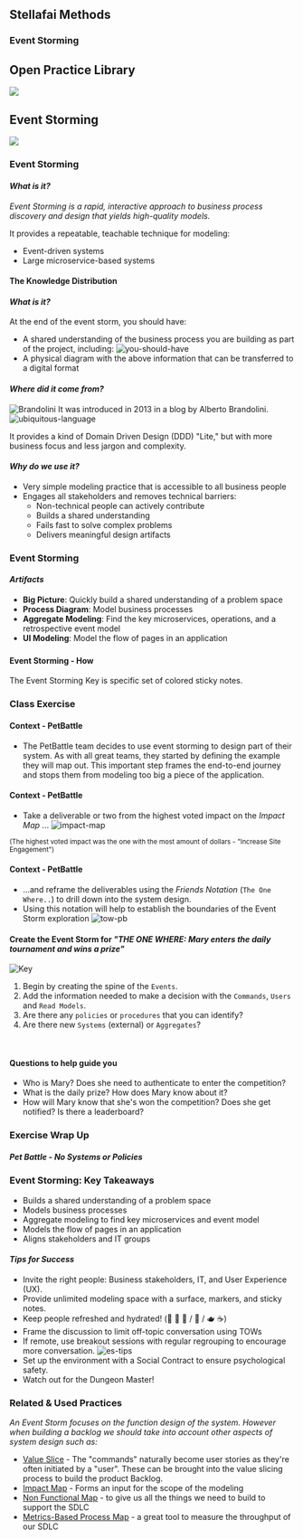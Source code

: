 <!-- .slide: data-background-image="images/title-slide-background.png" -->
## Stellafai Methods <!-- {.element: class="course-title"} -->
### Event Storming <!-- {.element: class="title-color"} -->




<div class="r-stack">
<div class="fragment fade-out" data-fragment-index="0" >
  <h2>Open Practice Library</h2>
  <img src="images/opl-complete.png">
</div>
<div class="fragment current-visible" data-fragment-index="0" >
  <h2>Event Storming</h2>
  <a target="_blank" href="https://openpracticelibrary.com/practice/event-storming/">
  <img src="images/opl-discovery.png">
  </a>
</div>
</div>



##### <!-- .element: class="title-bottom-left" -->
<!-- .slide: data-background-size="contain" data-background-image="images/event-storming/example-who.png", class="white-style" -->



### Event Storming
#### _What is it?_
_Event Storming is a rapid, interactive approach to business process discovery and design that yields high-quality models._

It provides a repeatable, teachable technique for modeling:
  * Event-driven systems
  * Large microservice-based systems



#### The Knowledge Distribution <!-- .element: class="title-bottom-left" -->
<!-- .slide: data-background-size="contain" data-background-image="images/event-storming/knowledge-distribution.png", class="white-style" -->



#### _What is it?_
At the end of the event storm, you should have:
* A shared understanding of the business process you are building as part of the project, including:
![you-should-have](images/event-storming/you-should-have.png)<!-- .element: class="image-no-shadow " -->
* A physical diagram with the above information that can be transferred to a digital format
<!-- ### Event Storming
#### _What is it?_
* Who: key business stakeholders and techies
* There will be lots of talking, a fair bit of squabbling, and periodically
some **very** heated debate
* No chairs!
* Expect a tiring but fun day that achieves a great deal from the most basic of tools -->



#### _Where did it come from?_
![Brandolini](images/event-storming/brandolini.jpg) <!-- {.element: class="inline-image" style="max-width:300px;"} -->
It was introduced in 2013 in a blog by Alberto Brandolini.
![ubiquitous-language](images/event-storming/es-ubiquitous-language.png) <!-- {.element: class="" style="max-width:450px;"} -->

It provides a kind of Domain Driven Design (DDD) "Lite," but with more business focus and less jargon and complexity.



#### _Why do we use it?_
* Very simple modeling practice that is accessible to all business people
* Engages all stakeholders and removes technical barriers:
  * Non-technical people can actively contribute
  * Builds a shared understanding
  * Fails fast to solve complex problems
  * Delivers meaningful design artifacts



### Event Storming
#### _Artifacts_
* **Big Picture**: Quickly build a shared understanding of a problem space
* **Process Diagram**: Model business processes
* **Aggregate Modeling**: Find the key microservices, operations, and a retrospective event model
* **UI Modeling**: Model the flow of pages in an application



### 
<!-- .slide: data-background-size="contain" data-background-image="images/event-storming/vision-to-detail.png", class="black-style" -->



#### Event Storming - How
The Event Storming Key is specific set of colored sticky notes.



<!-- .slide: data-background-size="contain" data-background-image="images/event-storming/es-flow.png", class="black-style" -->



<!-- .slide: data-background-size="contain" data-background-image="images/event-storming/es-events.png", class="black-style" -->



<!-- .slide: data-background-size="contain" data-background-image="images/event-storming/es-commands-actors.png", class="black-style" -->



<!-- .slide: data-background-size="contain" data-background-image="images/event-storming/es-readmodel.png", class="black-style" -->



<!-- .slide: data-background-size="contain" data-background-image="images/event-storming/es-systems-quests.png", class="black-style" -->



<!-- .slide: data-background-size="contain" data-background-image="images/event-storming/es-policies.png", class="black-style" -->



<!-- .slide: data-background-size="contain" data-background-image="images/event-storming/es-aggregates.png", class="black-style" -->



<!-- .slide: data-background-size="contain" data-background-image="images/event-storming/es-extras.png", class="black-style" -->



<!-- .slide: data-background-size="contain" data-background-image="images/event-storming/es-flow.png", class="black-style" -->



<!-- # complete -->
<!-- .slide: data-background-size="contain" data-background-image="images/event-storming/es-complete.png", class="black-style" -->



### Class Exercise



#### Context - PetBattle
* The PetBattle team decides to use event storming to design part of their system. As with all great teams, they started by defining the example they will map out. This important step frames the end-to-end journey and stops them from modeling too big a piece of the application.



#### Context - PetBattle
* Take a deliverable or two from the highest voted impact on the _Impact Map_ ...
![impact-map](images/event-storming/pb-impact-map.png)

<p><small>(The highest voted impact was the one with the most amount of dollars - "Increase Site Engagement")</p></small>



#### Context - PetBattle
* ...and reframe the deliverables using the _Friends Notation_ (`The One Where..`) to drill down into the system design.
* Using this notation will help to establish the boundaries of the Event Storm exploration
![tow-pb](images/event-storming/tow-pb.png)



#### Create the Event Storm for _"THE ONE WHERE: Mary enters the daily tournament and wins a prize"_
![Key](images/event-storming/key.png) <!-- {.element: class="inline-image"} -->

1. Begin by creating the spine of the `Events`.
2. Add the information needed to make a decision with the `Commands`, `Users` and `Read Models`.
3. Are there any `policies` or `procedures` that you can identify?
4. Are there new `Systems` (external) or `Aggregates`?
<p>&nbsp;</p>



#### Questions to help guide you
* Who is Mary? Does she need to authenticate to enter the competition?
* What is the daily prize? How does Mary know about it?
* How will Mary know that she's won the competition? Does she get notified? Is there a leaderboard?



### Exercise Wrap Up



##### Pet Battle - No Systems or Policies<!-- .element: class="title-bottom-left" -->
<!-- .slide: data-background-size="contain" data-background-image="images/event-storming/es-pb-no-systems.jpg", class="white-style" -->



##### <!-- .element: class="title-bottom-left" -->
<!-- .slide: data-background-size="contain" data-background-image="images/event-storming/example-who.png", class="white-style" -->



##### <!-- .element: class="title-bottom-left" -->
<!-- .slide: data-background-size="contain" data-background-image="images/event-storming/example-who-systems.png", class="white-style" -->



##### <!-- .element: class="title-bottom-left" -->
<!-- .slide: data-background-size="contain" data-background-image="images/event-storming/es-emerging-arch.png", class="white-style" -->



##### <!-- .element: class="title-bottom-left" -->
<!-- .slide: data-background-size="contain" data-background-image="images/event-storming/es-emerging-arch2.png", class="white-style" -->



### Event Storming: Key Takeaways
* Builds a shared understanding of a problem space
* Models business processes
* Aggregate modeling to find key microservices and event model
* Models the flow of pages in an application
* Aligns stakeholders and IT groups




#### _Tips for Success_
* Invite the right people: Business stakeholders, IT, and User Experience (UX).
* Provide unlimited modeling space with a surface, markers, and sticky notes.
* Keep people refreshed and hydrated! (🥝 🍫 🍌 / 🚰 / 🫖 ☕️)
* Frame the discussion to limit off-topic conversation using TOWs
* If remote, use breakout sessions with regular regrouping to encourage more conversation.
![es-tips](images/event-storming/es-tips.png) <!-- {.element: class="image-no-shadow"} -->
* Set up the environment with a Social Contract to ensure psychological safety.
* Watch out for the Dungeon Master!



<!-- .slide: data-background-image="images/book-background.jpeg", class="black-style"  data-background-opacity="0.3" -->
### Related & Used Practices
_An Event Storm focuses on the function design of the system. However when building a backlog we should take into account other aspects of system design such as:_  <!--{.element: style="font-size: smaller; font-weight: 400;"} -->

* [Value Slice](https://openpracticelibrary.com/practice/user-story-mapping/) - The "commands" naturally become user stories as they're often initiated by a "user". These can be brought into the value slicing process to build the product Backlog.
* [Impact Map](https://openpracticelibrary.com/practice/impact-mapping/) - Forms an input for the scope of the modeling
* [Non Functional Map](https://openpracticelibrary.com/practice/non-functional-requirements-map/) - to give us all the things we need to build to support the SDLC
* [Metrics-Based Process Map](https://openpracticelibrary.com/practice/metrics-based-process-mapping/) - a great tool to measure the throughput of our SDLC
